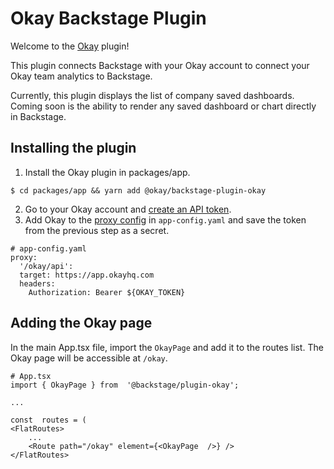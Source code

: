 # Okay Backstage Plugin

Welcome to the [Okay](https://www.okayhq.com/) plugin!

This plugin connects Backstage with your Okay account to connect your Okay team analytics to Backstage.



Currently, this plugin displays the list of company saved dashboards. Coming soon is the ability to render
any saved dashboard or chart directly in Backstage.

## Installing the plugin

1.  Install the Okay plugin in packages/app.
```
$ cd packages/app && yarn add @okay/backstage-plugin-okay
```
2.  Go to your Okay account and [create an API token](https://app.okayhq.com/settings/edit/company).
3. Add Okay to the [proxy config](https://backstage.io/docs/plugins/proxying) in  `app-config.yaml` and save the token from the previous step as a secret.
```
# app-config.yaml
proxy:
  '/okay/api':
  target: https://app.okayhq.com
  headers:
    Authorization: Bearer ${OKAY_TOKEN}
```

## Adding the Okay page
In the main App.tsx file, import the `OkayPage` and add it to the routes list. The Okay page will be accessible at `/okay`.
```
# App.tsx
import { OkayPage } from  '@backstage/plugin-okay';

...

const  routes = (
<FlatRoutes>
	...
	<Route path="/okay" element={<OkayPage  />} />
</FlatRoutes>
```